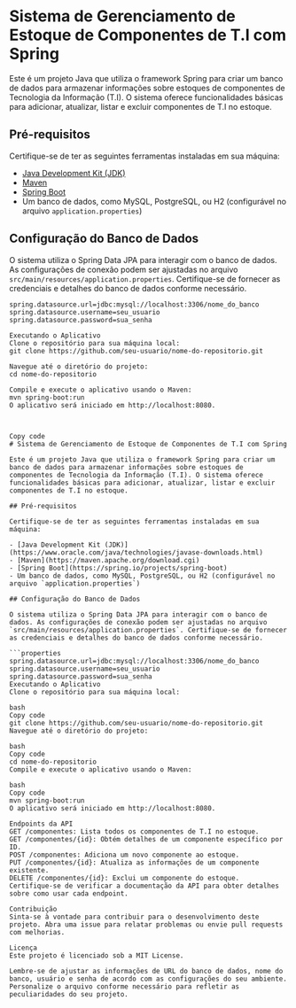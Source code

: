 # Sistema de Gerenciamento de Estoque de Componentes de T.I com Spring

Este é um projeto Java que utiliza o framework Spring para criar um banco de dados para armazenar informações sobre estoques de componentes de Tecnologia da Informação (T.I). O sistema oferece funcionalidades básicas para adicionar, atualizar, listar e excluir componentes de T.I no estoque.

## Pré-requisitos

Certifique-se de ter as seguintes ferramentas instaladas em sua máquina:

- [Java Development Kit (JDK)](https://www.oracle.com/java/technologies/javase-downloads.html)
- [Maven](https://maven.apache.org/download.cgi)
- [Spring Boot](https://spring.io/projects/spring-boot)
- Um banco de dados, como MySQL, PostgreSQL, ou H2 (configurável no arquivo `application.properties`)

## Configuração do Banco de Dados

O sistema utiliza o Spring Data JPA para interagir com o banco de dados. As configurações de conexão podem ser ajustadas no arquivo `src/main/resources/application.properties`. Certifique-se de fornecer as credenciais e detalhes do banco de dados conforme necessário.

```properties
spring.datasource.url=jdbc:mysql://localhost:3306/nome_do_banco
spring.datasource.username=seu_usuario
spring.datasource.password=sua_senha

Executando o Aplicativo
Clone o repositório para sua máquina local:
git clone https://github.com/seu-usuario/nome-do-repositorio.git

Navegue até o diretório do projeto:
cd nome-do-repositorio

Compile e execute o aplicativo usando o Maven:
mvn spring-boot:run
O aplicativo será iniciado em http://localhost:8080.



Copy code
# Sistema de Gerenciamento de Estoque de Componentes de T.I com Spring

Este é um projeto Java que utiliza o framework Spring para criar um banco de dados para armazenar informações sobre estoques de componentes de Tecnologia da Informação (T.I). O sistema oferece funcionalidades básicas para adicionar, atualizar, listar e excluir componentes de T.I no estoque.

## Pré-requisitos

Certifique-se de ter as seguintes ferramentas instaladas em sua máquina:

- [Java Development Kit (JDK)](https://www.oracle.com/java/technologies/javase-downloads.html)
- [Maven](https://maven.apache.org/download.cgi)
- [Spring Boot](https://spring.io/projects/spring-boot)
- Um banco de dados, como MySQL, PostgreSQL, ou H2 (configurável no arquivo `application.properties`)

## Configuração do Banco de Dados

O sistema utiliza o Spring Data JPA para interagir com o banco de dados. As configurações de conexão podem ser ajustadas no arquivo `src/main/resources/application.properties`. Certifique-se de fornecer as credenciais e detalhes do banco de dados conforme necessário.

```properties
spring.datasource.url=jdbc:mysql://localhost:3306/nome_do_banco
spring.datasource.username=seu_usuario
spring.datasource.password=sua_senha
Executando o Aplicativo
Clone o repositório para sua máquina local:

bash
Copy code
git clone https://github.com/seu-usuario/nome-do-repositorio.git
Navegue até o diretório do projeto:

bash
Copy code
cd nome-do-repositorio
Compile e execute o aplicativo usando o Maven:

bash
Copy code
mvn spring-boot:run
O aplicativo será iniciado em http://localhost:8080.

Endpoints da API
GET /componentes: Lista todos os componentes de T.I no estoque.
GET /componentes/{id}: Obtém detalhes de um componente específico por ID.
POST /componentes: Adiciona um novo componente ao estoque.
PUT /componentes/{id}: Atualiza as informações de um componente existente.
DELETE /componentes/{id}: Exclui um componente do estoque.
Certifique-se de verificar a documentação da API para obter detalhes sobre como usar cada endpoint.

Contribuição
Sinta-se à vontade para contribuir para o desenvolvimento deste projeto. Abra uma issue para relatar problemas ou envie pull requests com melhorias.

Licença
Este projeto é licenciado sob a MIT License.

Lembre-se de ajustar as informações de URL do banco de dados, nome do banco, usuário e senha de acordo com as configurações do seu ambiente. Personalize o arquivo conforme necessário para refletir as peculiaridades do seu projeto.



